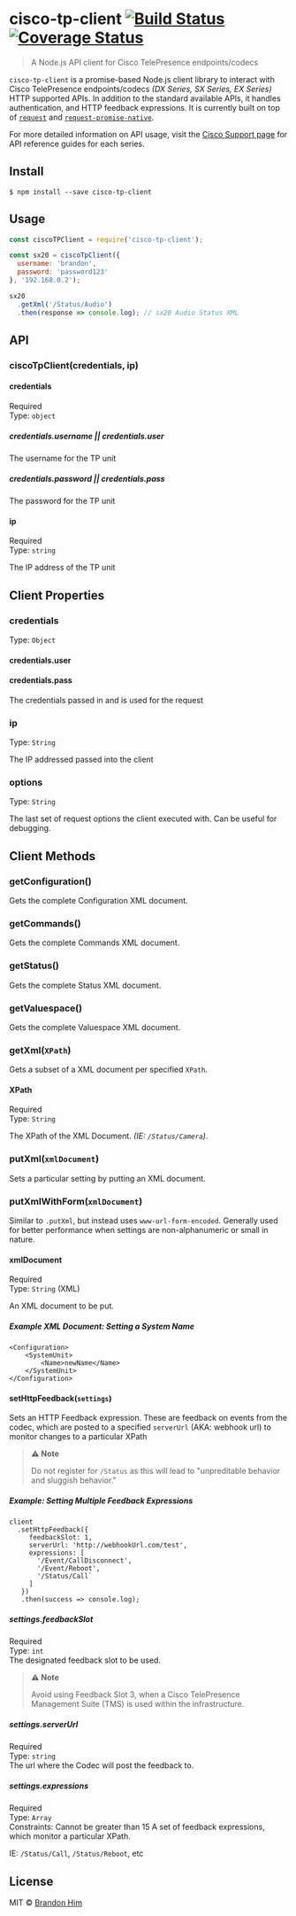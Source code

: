 # cisco-tp-client [![Build Status](https://travis-ci.org/brh55/cisco-tp-client.svg?branch=master)](https://travis-ci.org/brh55/cisco-tp-client) [![Coverage Status](https://coveralls.io/repos/github/brh55/cisco-tp-client/badge.svg?branch=master)](https://coveralls.io/github/brh55/cisco-tp-client?branch=master)

> A Node.js API client for Cisco TelePresence endpoints/codecs

`cisco-tp-client` is a promise-based Node.js client library to interact with Cisco TelePresence endpoints/codecs *(DX Series, SX Series, EX Series)* HTTP supported APIs. In addition to the standard available APIs, it handles authentication, and HTTP feedback expressions. It is currently built on top of [`request`](https://github.com/request/request) and [`request-promise-native`](https://github.com/request/request-promise-native).

For more detailed information on API usage, visit the [Cisco Support page](http://www.cisco.com/c/en/us/support/index.html) for API reference guides for each series.

## Install

```
$ npm install --save cisco-tp-client
```

## Usage

```js
const ciscoTPClient = require('cisco-tp-client');

const sx20 = ciscoTpClient({
  username: 'brandon',
  password: 'password123'
}, '192.168.0.2');

sx20
  .getXml('/Status/Audio')
  .then(response => console.log); // sx20 Audio Status XML
```

## API

### ciscoTpClient(credentials, ip)

#### credentials

Required<br>
Type: `object`

##### credentials.username || credentials.user
The username for the TP unit

##### credentials.password || credentials.pass
The password for the TP unit

#### ip

Required<br>
Type: `string`

The IP address of the TP unit

## Client Properties

### credentials

Type: `Object`<br>

#### credentials.user
#### credentials.pass

The credentials passed in and is used for the request

### ip

Type: `String`<br>

The IP addressed passed into the client

### options

Type: `String`<br>

The last set of request options the client executed with. Can be useful for debugging.

## Client Methods

### getConfiguration()

Gets the complete Configuration XML document.

### getCommands()

Gets the complete Commands XML document.

### getStatus()

Gets the complete Status XML document.

### getValuespace()

Gets the complete Valuespace XML document.

### getXml(`XPath`)

Gets a subset of a XML document per specified `XPath`.

#### XPath
Required<br>
Type: `String`

The XPath of the XML Document. *(IE: `/Status/Camera`)*.

### putXml(`xmlDocument`)

Sets a particular setting by putting an XML document.

### putXmlWithForm(`xmlDocument`)

Similar to `.putXml`, but instead uses `www-url-form-encoded`. Generally used for better performance when settings are non-alphanumeric or small in nature.

#### xmlDocument
Required<br>
Type: `String` (XML)

An XML document to be put.

##### Example XML Document: Setting a System Name
```
<Configuration>
	<SystemUnit>
		<Name>newName</Name>
	</SystemUnit>
</Configuration>
```

#### setHttpFeedback(`settings`)

Sets an HTTP Feedback expression. These are feedback on events from the codec, which are posted to a specified `serverUrl` (AKA: webhook url) to monitor changes to a particular XPath

> **⚠️ Note**
>
> Do not register for `/Status` as this will lead to "unpreditable behavior and sluggish behavior."

##### Example: Setting Multiple Feedback Expressions
```
client
  .setHttpFeedback({
     feedbackSlot: 1,
     serverUrl: 'http://webhookUrl.com/test',
     expressions: [
       '/Event/CallDisconnect',
       '/Event/Reboot',
       '/Status/Call`
     ]
   })
   .then(success => console.log);
```

##### settings.feedbackSlot
Required<br>
Type: `int`<br>
The designated feedback slot to be used. 

> **⚠️ Note**
> 
> Avoid using Feedback Slot 3, when a Cisco TelePresence Management Suite (TMS) is used within the infrastructure.

##### settings.serverUrl
Required<br>
Type: `string`<br>
The url where the Codec will post the feedback to.

##### settings.expressions
Required<br>
Type: `Array`<br>
Constraints: Cannot be greater than 15
A set of feedback expressions, which monitor a particular XPath.

IE: `/Status/Call`, `/Status/Reboot`, etc

## License

MIT © [Brandon Him](https://github.com/cisco-ie/cisco-tp-client)

